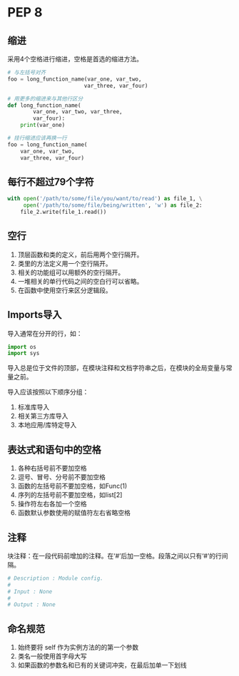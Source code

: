 # PEP 8

## 缩进

采用4个空格进行缩进，空格是首选的缩进方法。

```python
# 与左括号对齐
foo = long_function_name(var_one, var_two,
                        var_three, var_four)

# 用更多的缩进来与其他行区分
def long_function_name(
        var_one, var_two, var_three,
        var_four):
    print(var_one)

# 挂行缩进应该再换一行
foo = long_function_name(
    var_one, var_two,
    var_three, var_four)
```



## 每行不超过79个字符

```python
with open('/path/to/some/file/you/want/to/read') as file_1, \
     open('/path/to/some/file/being/written', 'w') as file_2:
    file_2.write(file_1.read())
```



## 空行

1. 顶层函数和类的定义，前后用两个空行隔开。
2. 类里的方法定义用一个空行隔开。
3. 相关的功能组可以用额外的空行隔开。
4. 一堆相关的单行代码之间的空白行可以省略。
5. 在函数中使用空行来区分逻辑段。



## Imports导入

导入通常在分开的行，如：

```python
import os
import sys
```

导入总是位于文件的顶部，在模块注释和文档字符串之后，在模块的全局变量与常量之前。

导入应该按照以下顺序分组：
1. 标准库导入
2. 相关第三方库导入
3. 本地应用/库特定导入



## 表达式和语句中的空格

1. 各种右括号前不要加空格
2. 逗号、冒号、分号前不要加空格
3. 函数的左括号前不要加空格，如Func(1)
4. 序列的左括号前不要加空格，如list[2]
5. 操作符左右各加一个空格
6. 函数默认参数使用的赋值符左右省略空格



## 注释

块注释：在一段代码前增加的注释。在‘#’后加一空格。段落之间以只有‘#’的行间隔。

```python
# Description : Module config.
#
# Input : None
#
# Output : None
```



## 命名规范

1. 始终要将 self 作为实例方法的的第一个参数
2. 类名一般使用首字母大写
3. 如果函数的参数名和已有的关键词冲突，在最后加单一下划线
